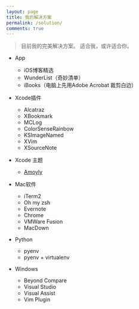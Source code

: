 ```yaml
---
layout: page
title: 我的解决方案
permalink: /solution/
comments: true
---
```



> 目前我的完美解决方案。
> 适合我，或许适合你。

- App
    + iOS博客精选
    + WunderList（奇妙清单）
    + iBooks（电脑上先用Adobe Acrobat 裁剪白边）

- Xcode插件
    + Alcatraz
    + XBookmark
    + MCLog
    + ColorSenseRainbow
    + KSImageNamed
    + XVim
    + XSourceNote

- Xcode 主题
    + [Amoyly](https://github.com/Br1an6/Amoyly-Xcode-Themes)

- Mac软件
    + iTerm2
    + Oh my zsh
    + Evernote
    + Chrome
    + VMWare Fusion
    + MacDown

    
    
 - Python
 	+ pyenv
 	+ pyenv + virtualenv

 	
 - Windows
 	- Beyond Compare
 	- Visual Studio
 	- Visual Assist
 	- Vim Plugin
 	
